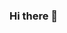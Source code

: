 ### Hi there 👋

<!--
**kinshuk4/kinshuk4** is a ✨ _special_ ✨ repository because its `README.md` (this file) appears on your GitHub profile.

Here are some ideas to get you started:

- 🔭 I’m currently working on ... golang and youtube
- 🌱 I’m currently learning ... nodejs, algorithms and golang
- 👯 I’m looking to collaborate on ... open source project
- 🤔 I’m looking for help with ... AWS
- 💬 Ask me about ... technical stuff and interview processes
- 📫 How to reach me: ... [linkedin](https://www.linkedin.com/in/kinshuk-chandra/)
- 😄 Pronouns: ... He/him
- ⚡ Fun fact: ... My name is on a flower which has property of being without smell
-->
